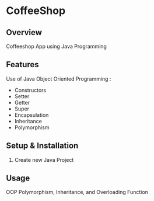 # CoffeeShop

## Overview
Coffeeshop App using Java Programming

## Features
Use of Java Object Oriented Programming :
- Constructors
- Setter
- Getter
- Super
- Encapsulation
- Inheritance
- Polymorphism


## Setup & Installation 
1. Create new Java Project

## Usage
OOP Polymorphism, Inheritance, and Overloading Function

